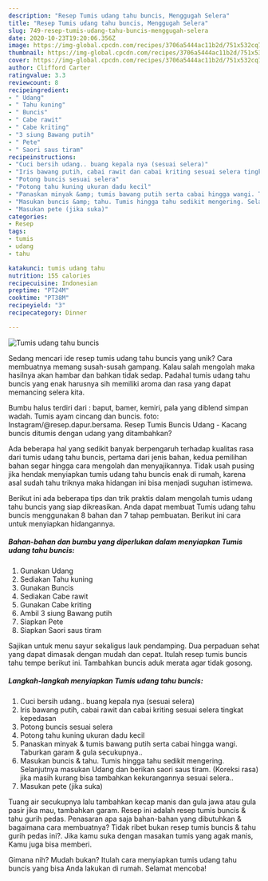 ```yaml
---
description: "Resep Tumis udang tahu buncis, Menggugah Selera"
title: "Resep Tumis udang tahu buncis, Menggugah Selera"
slug: 749-resep-tumis-udang-tahu-buncis-menggugah-selera
date: 2020-10-23T19:20:06.356Z
image: https://img-global.cpcdn.com/recipes/3706a5444ac11b2d/751x532cq70/tumis-udang-tahu-buncis-foto-resep-utama.jpg
thumbnail: https://img-global.cpcdn.com/recipes/3706a5444ac11b2d/751x532cq70/tumis-udang-tahu-buncis-foto-resep-utama.jpg
cover: https://img-global.cpcdn.com/recipes/3706a5444ac11b2d/751x532cq70/tumis-udang-tahu-buncis-foto-resep-utama.jpg
author: Clifford Carter
ratingvalue: 3.3
reviewcount: 8
recipeingredient:
- " Udang"
- " Tahu kuning"
- " Buncis"
- " Cabe rawit"
- " Cabe kriting"
- "3 siung Bawang putih"
- " Pete"
- " Saori saus tiram"
recipeinstructions:
- "Cuci bersih udang.. buang kepala nya (sesuai selera)"
- "Iris bawang putih, cabai rawit dan cabai kriting sesuai selera tingkat kepedasan"
- "Potong buncis sesuai selera"
- "Potong tahu kuning ukuran dadu kecil"
- "Panaskan minyak &amp; tumis bawang putih serta cabai hingga wangi. Taburkan garam &amp; gula secukupnya.."
- "Masukan buncis &amp; tahu. Tumis hingga tahu sedikit mengering. Selanjutnya masukan Udang dan berikan saori saus tiram. (Koreksi rasa) jika masih kurang bisa tambahkan kekurangannya sesuai selera.."
- "Masukan pete (jika suka)"
categories:
- Resep
tags:
- tumis
- udang
- tahu

katakunci: tumis udang tahu 
nutrition: 155 calories
recipecuisine: Indonesian
preptime: "PT24M"
cooktime: "PT38M"
recipeyield: "3"
recipecategory: Dinner

---
```



![Tumis udang tahu buncis](https://img-global.cpcdn.com/recipes/3706a5444ac11b2d/751x532cq70/tumis-udang-tahu-buncis-foto-resep-utama.jpg)

Sedang mencari ide resep tumis udang tahu buncis yang unik? Cara membuatnya memang susah-susah gampang. Kalau salah mengolah maka hasilnya akan hambar dan bahkan tidak sedap. Padahal tumis udang tahu buncis yang enak harusnya sih memiliki aroma dan rasa yang dapat memancing selera kita.

Bumbu halus terdiri dari : baput, bamer, kemiri, pala yang diblend simpan wadah. Tumis ayam cincang dan buncis. foto: Instagram/@resep.dapur.bersama. Resep Tumis Buncis Udang - Kacang buncis ditumis dengan udang yang ditambahkan?

Ada beberapa hal yang sedikit banyak berpengaruh terhadap kualitas rasa dari tumis udang tahu buncis, pertama dari jenis bahan, kedua pemilihan bahan segar hingga cara mengolah dan menyajikannya. Tidak usah pusing jika hendak menyiapkan tumis udang tahu buncis enak di rumah, karena asal sudah tahu triknya maka hidangan ini bisa menjadi suguhan istimewa.


Berikut ini ada beberapa tips dan trik praktis dalam mengolah tumis udang tahu buncis yang siap dikreasikan. Anda dapat membuat Tumis udang tahu buncis menggunakan 8 bahan dan 7 tahap pembuatan. Berikut ini cara untuk menyiapkan hidangannya.

<!--inarticleads1-->

##### Bahan-bahan dan bumbu yang diperlukan dalam menyiapkan Tumis udang tahu buncis:

1. Gunakan  Udang
1. Sediakan  Tahu kuning
1. Gunakan  Buncis
1. Sediakan  Cabe rawit
1. Gunakan  Cabe kriting
1. Ambil 3 siung Bawang putih
1. Siapkan  Pete
1. Siapkan  Saori saus tiram


Sajikan untuk menu sayur sekaligus lauk pendamping. Dua perpaduan sehat yang dapat dimasak dengan mudah dan cepat. Itulah resep tumis buncis tahu tempe berikut ini. Tambahkan buncis aduk merata agar tidak gosong. 

<!--inarticleads2-->

##### Langkah-langkah menyiapkan Tumis udang tahu buncis:

1. Cuci bersih udang.. buang kepala nya (sesuai selera)
1. Iris bawang putih, cabai rawit dan cabai kriting sesuai selera tingkat kepedasan
1. Potong buncis sesuai selera
1. Potong tahu kuning ukuran dadu kecil
1. Panaskan minyak &amp; tumis bawang putih serta cabai hingga wangi. Taburkan garam &amp; gula secukupnya..
1. Masukan buncis &amp; tahu. Tumis hingga tahu sedikit mengering. Selanjutnya masukan Udang dan berikan saori saus tiram. (Koreksi rasa) jika masih kurang bisa tambahkan kekurangannya sesuai selera..
1. Masukan pete (jika suka)


Tuang air secukupnya lalu tambahkan kecap manis dan gula jawa atau gula pasir jika mau, tambahkan garam. Resep ini adalah resep tumis buncis &amp; tahu gurih pedas. Penasaran apa saja bahan-bahan yang dibutuhkan &amp; bagaimana cara membuatnya? Tidak ribet bukan resep tumis buncis &amp; tahu gurih pedas ini?. Jika kamu suka dengan masakan tumis yang agak manis, Kamu juga bisa memberi. 

Gimana nih? Mudah bukan? Itulah cara menyiapkan tumis udang tahu buncis yang bisa Anda lakukan di rumah. Selamat mencoba!
